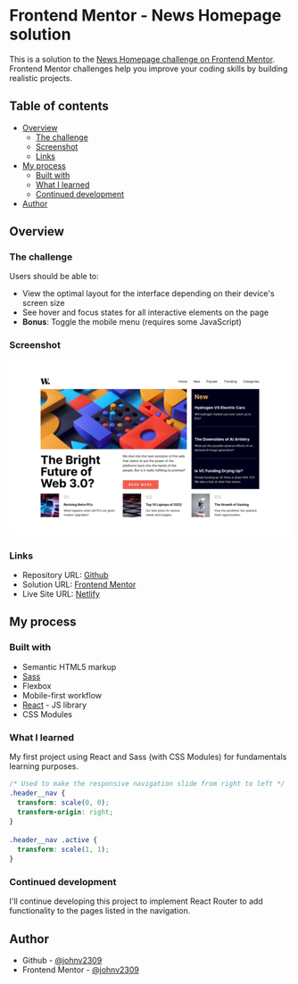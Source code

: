 # Frontend Mentor - News Homepage solution

This is a solution to the [News Homepage challenge on Frontend Mentor](https://www.frontendmentor.io/challenges/news-homepage-H6SWTa1MFl). Frontend Mentor challenges help you improve your coding skills by building realistic projects.

## Table of contents

- [Overview](#overview)
  - [The challenge](#the-challenge)
  - [Screenshot](#screenshot)
  - [Links](#links)
- [My process](#my-process)
  - [Built with](#built-with)
  - [What I learned](#what-i-learned)
  - [Continued development](#continued-development)
- [Author](#author)

## Overview

### The challenge

Users should be able to:

- View the optimal layout for the interface depending on their device's screen size
- See hover and focus states for all interactive elements on the page
- **Bonus**: Toggle the mobile menu (requires some JavaScript)

### Screenshot

![](./src/solutions/solution.png)

### Links

- Repository URL: [Github](https://github.com/johnv2309/news-homepage-challenge)
- Solution URL: [Frontend Mentor](https://your-solution-url.com)
- Live Site URL: [Netlify](https://johnv2309-news-homepage-challenge.netlify.app/)

## My process

### Built with

- Semantic HTML5 markup
- [Sass](https://sass-lang.com/)
- Flexbox
- Mobile-first workflow
- [React](https://reactjs.org/) - JS library
- CSS Modules

### What I learned

My first project using React and Sass (with CSS Modules) for fundamentals learning purposes.

```css
/* Used to make the responsive navigation slide from right to left */
.header__nav {
  transform: scale(0, 0);
  transform-origin: right;
}

.header__nav .active {
  transform: scale(1, 1);
}
```

### Continued development

I'll continue developing this project to implement React Router to add functionality to the pages listed in the navigation.

## Author

- Github - [@johnv2309](https://github.com/johnv2309)
- Frontend Mentor - [@johnv2309](https://www.frontendmentor.io/profile/johnv2309)
